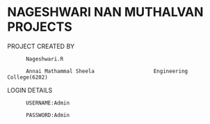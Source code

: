 # NAGESHWARI NAN MUTHALVAN PROJECTS

PROJECT CREATED BY

          Nageshwari.R
          
          Annai Mathammal Sheela                   Engineering College(6202)
          
LOGIN DETAILS


          USERNAME:Admin
          
          PASSWORD:Admin
